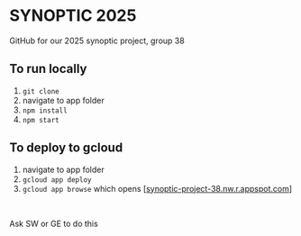 # SYNOPTIC 2025
GitHub for our 2025 synoptic project, group 38
## To run locally
1. ```git clone```
2. navigate to app folder
3. ```npm install```
4. ```npm start```

## To deploy to gcloud
1. navigate to app folder
2. ```gcloud app deploy```
3. ```gcloud app browse``` which opens [[synoptic-project-38.nw.r.appspot.com](https://synoptic-project-38.nw.r.appspot.com/)]
<br>

Ask SW or GE to do this

